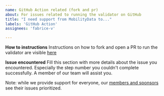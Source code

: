 ```yaml
---
name: GitHub Action related (fork and pr)
about: For issues related to running the validator on GitHub
title: "I need support from MobilityData to..."
labels: 'GitHub Action'
assignees: 'fabrice-v'

---
```


**How to instructions**
Instructions on how to fork and open a PR to run the validator are visible [here](https://github.com/MobilityData/gtfs-validator#via-github-actions---run-the-validator-on-any-gtfs-archive-available-on-a-public-url)

**Issue encountered**
Fill this section with more details about the issue you encountered. Especially the step number you couldn't complete successfully. 
A member of our team will assist you.

Note: while we provide support for everyone, our [members and sponsors](https://mobilitydata.org/members/) see their issues prioritized.

